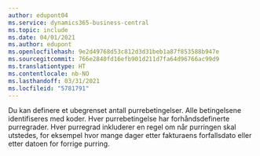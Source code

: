 ```yaml
---
author: edupont04
ms.service: dynamics365-business-central
ms.topic: include
ms.date: 04/01/2021
ms.author: edupont
ms.openlocfilehash: 9e2d49768d53c812d3d31beb1a87f853588b947e
ms.sourcegitcommit: 766e2840fd16efb901d211d7fa64d96766ac99d9
ms.translationtype: HT
ms.contentlocale: nb-NO
ms.lasthandoff: 03/31/2021
ms.locfileid: "5781791"
---
```

Du kan definere et ubegrenset antall purrebetingelser. Alle betingelsene identifiseres med koder. Hver purrebetingelse har forhåndsdefinerte purregrader. Hver purregrad inkluderer en regel om når purringen skal utstedes, for eksempel hvor mange dager etter fakturaens forfallsdato eller etter datoen for forrige purring.
